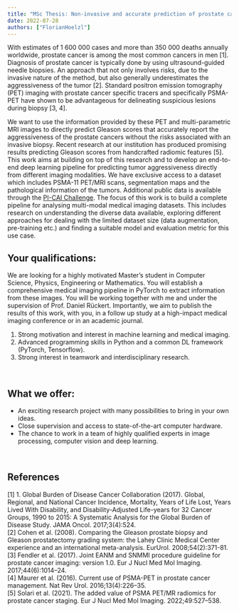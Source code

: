 ```yaml
---
title: "MSc Thesis: Non-invasive and accurate prediction of prostate cancer aggressiveness"
date: 2022-07-28
authors: ["FlorianHoelzl"]
---
```


With estimates of 1 600 000 cases and more than 350 000 deaths annually worldwide, prostate cancer is among the most common cancers in men [1]. Diagnosis of prostate cancer is typically done by using ultrasound-guided needle biopsies. An approach that not only involves risks, due to the invasive nature of the method, but also generally underestimates the aggressiveness of the tumor [2]. Standard positron emission tomography (PET) imaging with prostate cancer specific tracers and specifically PSMA-PET have shown to be advantageous for delineating suspicious lesions during biopsy [3, 4]. 

We want to use the information provided by these PET and multi-parametric MRI images to directly predict Gleason scores that accurately report the aggressiveness of the prostate cancers without the risks associated with an invasive biopsy. Recent research at our institution has produced promising results predicting Gleason scores from handcrafted radiomic features [5]. This work aims at building on top of this research and to develop an end-to-end deep learning pipeline for predicting tumor aggressiveness directly from different imaging modalities. We have exclusive access to a dataset which includes PSMA-11 PET/MRI scans, segmentation maps and the pathological information of the tumors. Additional public data is available through the [PI-CAI Challenge](https://pi-cai.grand-challenge.org). The focus of this work is to build a complete pipeline for analysing multi-modal medical imaging datasets. This includes research on understanding the diverse data available, exploring different approaches for dealing with the limited dataset size (data augmentation, pre-training etc.) and finding a suitable model and evaluation metric for this use case.
<br/>

## Your qualifications:

We are looking for a highly motivated Master’s student in Computer Science, Physics, Engineering or Mathematics. You will establish a comprehensive medical imaging pipeline in PyTorch to extract information from these images. You will be working together with me and under the supervision of Prof. Daniel Rückert. Importantly, we aim to publish the results of this work, with you, in a follow up study at a high-impact medical imaging conference or in an academic journal.

1. Strong motivation and interest in machine learning and medical imaging.
2. Advanced programming skills in Python and a common DL framework (PyTorch, Tensorflow).
3. Strong interest in teamwork and interdisciplinary research.


<br/>

## What we offer:

- An exciting research project with many possibilities to bring in your own ideas.
- Close supervision and access to state-of-the-art computer hardware.
- The chance to work in a team of highly qualified experts in image processing, computer vision and deep learning.

<br/>

## References

[1] 1. Global Burden of Disease Cancer Collaboration (2017). Global, Regional, and National Cancer Incidence, Mortality, Years of Life Lost, Years Lived With Disability, and Disability-Adjusted Life-years for 32 Cancer Groups, 1990 to 2015: A Systematic Analysis for the Global Burden of Disease Study. JAMA Oncol. 2017;3(4):524. </br>
[2] Cohen et al. (2008). Comparing the Gleason prostate biopsy and Gleason prostatectomy grading system: the Lahey Clinic Medical Center experience and an international meta-analysis. EurUrol. 2008;54(2):371-81. </br>
[3] Fendler et al. (2017). Joint EANM and SNMMI procedure guideline for prostate cancer imaging: version 1.0. Eur J Nucl Med Mol Imaging. 2017;44(6):1014–24. </br>
[4] Maurer et al. (2016). Current use of PSMA-PET in prostate cancer management. Nat Rev Urol. 2016;13(4):226–35. </br>
[5] Solari et al. (2021). The added value of PSMA PET/MR radiomics for prostate cancer staging. Eur J Nucl Med Mol Imaging. 2022;49:527–538.
